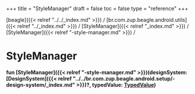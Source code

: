 +++
title = "StyleManager"
draft = false
toc = false
type = "reference"
+++

[beagle]({{< relref "../../_index.md" >}}) / [br.com.zup.beagle.android.utils]({{< relref "../_index.md" >}}) / [StyleManager]({{< relref "_index.md" >}}) / [StyleManager]({{< relref "-style-manager.md" >}}) / 



# StyleManager  
  
<b><b>fun [StyleManager]({{< relref "-style-manager.md" >}})(designSystem: [DesignSystem]({{< relref "../../br.com.zup.beagle.android.setup/-design-system/_index.md" >}})?, typedValue: [TypedValue](https://developer.android.com/reference/kotlin/android/util/TypedValue.html))</b></b>  



